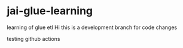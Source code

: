 # jai-glue-learning
learning of glue etl
Hi this is a development branch for code changes

testing github actions
